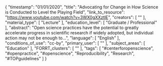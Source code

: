 {
    "timestamp": "01/01/2020",
    "title": "Advocating for Change in How Science is Conducted to Level the Playing Field",
    "link_to_resource": "https://www.youtube.com/watch?v=3WX0gXXztlE",
    "creators": [
        ""
    ],
    "material_type": [
        "Lecture"
    ],
    "education_level": [
        "Graduate / Professional"
    ],
    "abstract": "Open science practices have the potential to greatly accelerate progress in scientific research if widely adopted, but individual action may not be enough to...",
    "language": [
        "English"
    ],
    "conditions_of_use": "cc-by",
    "primary_user": [
        ""
    ],
    "subject_areas": [
        "Education"
    ],
    "FORRT_clusters": [
        ""
    ],
    "tags": [
        "#centerforopenscience",
        "#openpractice",
        "#openscience",
        "Reproducibility",
        "Research",
        "#TOPguidelines"
    ]
}